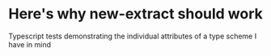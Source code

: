 # Here's why new-extract should work

Typescript tests demonstrating the individual attributes of a type scheme I have in mind
